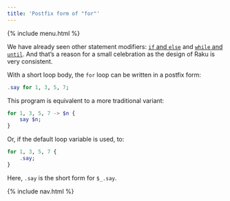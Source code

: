 ```yaml
---
title: 'Postfix form of "for"'
---
```


{% include menu.html %}

We have already seen other statement modifiers: [`if` and `else`](/raku-course/essentials/conditional-checks/modifiers) and [`while` and `until`](/raku-course/essentials/loops/modifiers). And that’s a reason for a small celebration as the design of Raku is very consistent.

With a short loop body, the `for` loop can be written in a postfix form:

```raku
.say for 1, 3, 5, 7;
```

This program is equivalent to a more traditional variant:

```raku
for 1, 3, 5, 7 -> $n {
    say $n;
}
```

Or, if the default loop variable is used, to:

```raku
for 1, 3, 5, 7 {
    .say;
}
```

Here, `.say` is the short form for `$_.say`.

{% include nav.html %}

